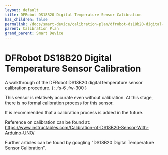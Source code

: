 ```yaml
---
layout: default
title: DFRobot DS18B20 Digital Temperature Sensor Calibration
has_children: false
permalink: /docs/smart-device/calibration-plan/dfrobot-ds18b20-digital-temperature-sensor-calibration
parent: Calibration Plan
grand_parent: Smart Device
---
```


# DFRobot DS18B20 Digital Temperature Sensor Calibration

A walkthrough of the DFRobot DS18B20 digital temperature sensor calibration procedure.
{: .fs-6 .fw-300 }

This sensor is relatively accurate even without calibration. At this stage, there is no formal calibration process for this sensor.

It is recommended that a calibration process is added in the future.

Reference on calibration can be found at: https://www.instructables.com/Calibration-of-DS18B20-Sensor-With-Arduino-UNO/

Further articles can be found by googling "DS18B20 Digital Temperature Sensor Calibration".